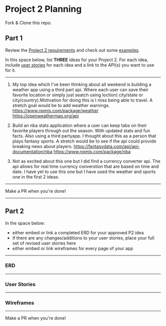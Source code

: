 # Project 2 Planning

Fork & Clone this repo.

## Part 1

Review the [Project 2 requirements](https://romebell.gitbook.io/sei-1019/projects/project-2) and check out some [examples](https://tmdarneille.gitbook.io/seirfx/11-projects/past-projects/project2).

In this space below, list **THREE** ideas for your Project 2. For each idea, include [user stories](https://revelry.co/user-stories-that-dont-suck/) for each idea and a link to the API(s) you want to use for it.

--------------------------------------------------------
1. My top idea which I've been thinking about all weekend is buliding a weather app using a third part api. Where each user can save their favorite location or simply just seatch using loction( city/state or city/country).Motivation for doing this is I miss being able to travel. A stretch goal would be to add weather warnings.
https://www.npmjs.com/package/weather
https://openweathermap.org/api

2. Build an nba stats application where a user can keep tabs on their favorite players through out the season. With updated stats and fun facts. Also using a third partyapp.
I thought about this as a person that plays fantasy sports. A stretch would be to see if the api could provide breaking news about players.
https://fantasydata.com/api/api-documentation/nba
https://www.npmjs.com/package/nba

3. Not as excited about this one but I did find a currency converter api. The api allows for real time currency converstion that are based on time and date. I have yet to use this one but I have used the weather and sports one in the first 2 ideas.
---------------------------------------------------------

Make a PR when you're done!

---

## Part 2

In the space below:
* either embed or link a completed ERD for your approved P2 idea
* if there are any changes/additions to your user stories, place your full set of revised user stories here
* either embed or link wireframes for every page of your app

----------------------------------------------------------
### ERD

----------------------------------------------------------
### User Stories

----------------------------------------------------------
### Wireframes

----------------------------------------------------------

Make a PR when you're done!
